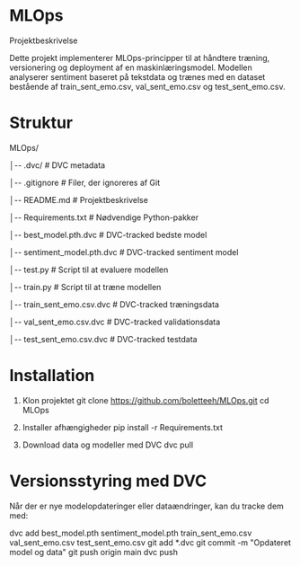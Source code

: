 # MLOps

Projektbeskrivelse

Dette projekt implementerer MLOps-principper til at håndtere træning, versionering og deployment af en maskinlæringsmodel. Modellen analyserer sentiment baseret på tekstdata og trænes med en dataset bestående af train_sent_emo.csv, val_sent_emo.csv og test_sent_emo.csv.

# Struktur
MLOps/

│-- .dvc/                  # DVC metadata

│-- .gitignore             # Filer, der ignoreres af Git

│-- README.md              # Projektbeskrivelse

│-- Requirements.txt       # Nødvendige Python-pakker

│-- best_model.pth.dvc     # DVC-tracked bedste model

│-- sentiment_model.pth.dvc # DVC-tracked sentiment model

│-- test.py                # Script til at evaluere modellen

│-- train.py               # Script til at træne modellen

│-- train_sent_emo.csv.dvc # DVC-tracked træningsdata

│-- val_sent_emo.csv.dvc   # DVC-tracked validationsdata

│-- test_sent_emo.csv.dvc  # DVC-tracked testdata

# Installation
1. Klon projektet
git clone https://github.com/boletteeh/MLOps.git
cd MLOps

2. Installer afhængigheder
pip install -r Requirements.txt

3. Download data og modeller med DVC
dvc pull

# Versionsstyring med DVC
Når der er nye modelopdateringer eller dataændringer, kan du tracke dem med:

dvc add best_model.pth sentiment_model.pth train_sent_emo.csv val_sent_emo.csv test_sent_emo.csv
git add *.dvc
git commit -m "Opdateret model og data"
git push origin main
dvc push
